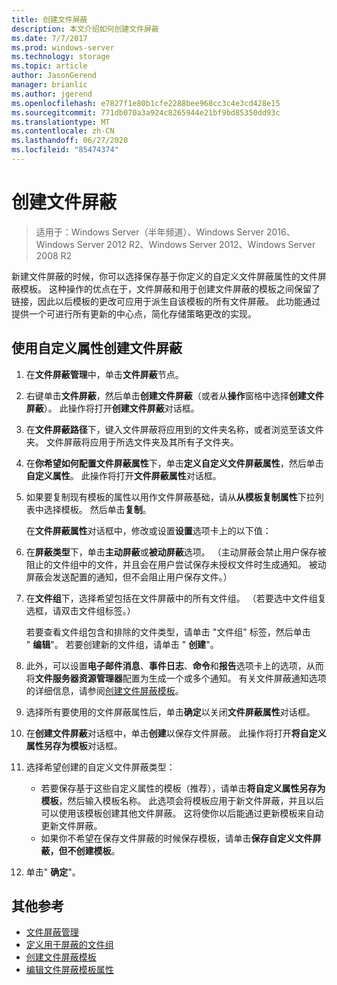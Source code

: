 ```yaml
---
title: 创建文件屏蔽
description: 本文介绍如何创建文件屏蔽
ms.date: 7/7/2017
ms.prod: windows-server
ms.technology: storage
ms.topic: article
author: JasonGerend
manager: brianlic
ms.author: jgerend
ms.openlocfilehash: e7827f1e80b1cfe2288bee968cc3c4e3cd428e15
ms.sourcegitcommit: 771db070a3a924c8265944e21bf9bd85350dd93c
ms.translationtype: MT
ms.contentlocale: zh-CN
ms.lasthandoff: 06/27/2020
ms.locfileid: "85474374"
---
```

# <a name="create-a-file-screen"></a>创建文件屏蔽

> 适用于：Windows Server（半年频道）、Windows Server 2016、Windows Server 2012 R2、Windows Server 2012、Windows Server 2008 R2

新建文件屏蔽的时候，你可以选择保存基于你定义的自定义文件屏蔽属性的文件屏蔽模板。 这种操作的优点在于，文件屏蔽和用于创建文件屏蔽的模板之间保留了链接，因此以后模板的更改可应用于派生自该模板的所有文件屏蔽。 此功能通过提供一个可进行所有更新的中心点，简化存储策略更改的实现。

## <a name="to-create-a-file-screen-with-custom-properties"></a>使用自定义属性创建文件屏蔽

1.  在**文件屏蔽管理**中，单击**文件屏蔽**节点。

2.  右键单击**文件屏蔽**，然后单击**创建文件屏蔽**（或者从**操作**窗格中选择**创建文件屏蔽**）。 此操作将打开**创建文件屏蔽**对话框。

3.  在**文件屏蔽路径**下，键入文件屏蔽将应用到的文件夹名称，或者浏览至该文件夹。 文件屏蔽将应用于所选文件夹及其所有子文件夹。

4.  在**你希望如何配置文件屏蔽属性**下，单击**定义自定义文件屏蔽属性**，然后单击**自定义属性**。 此操作将打开**文件屏蔽属性**对话框。

5.  如果要复制现有模板的属性以用作文件屏蔽基础，请从**从模板复制属性**下拉列表中选择模板。 然后单击**复制**。

    在**文件屏蔽属性**对话框中，修改或设置**设置**选项卡上的以下值：

6.  在**屏蔽类型**下，单击**主动屏蔽**或**被动屏蔽**选项。 （主动屏蔽会禁止用户保存被阻止的文件组中的文件，并且会在用户尝试保存未授权文件时生成通知。 被动屏蔽会发送配置的通知，但不会阻止用户保存文件。）

7.  在**文件组**下，选择希望包括在文件屏蔽中的所有文件组。 （若要选中文件组复选框，请双击文件组标签。）

    若要查看文件组包含和排除的文件类型，请单击 "文件组" 标签，然后单击 " **编辑**"。 若要创建新的文件组，请单击 " **创建**"。

8.  此外，可以设置**电子邮件消息**、**事件日志**、**命令**和**报告**选项卡上的选项，从而将**文件服务器资源管理器**配置为生成一个或多个通知。 有关文件屏蔽通知选项的详细信息，请参阅[创建文件屏蔽模板](create-file-screen-template.md)。

9.  选择所有要使用的文件屏蔽属性后，单击**确定**以关闭**文件屏蔽属性**对话框。

10. 在**创建文件屏蔽**对话框中，单击**创建**以保存文件屏蔽。 此操作将打开**将自定义属性另存为模板**对话框。

11. 选择希望创建的自定义文件屏蔽类型：

    -   若要保存基于这些自定义属性的模板（推荐），请单击**将自定义属性另存为模板**，然后输入模板名称。 此选项会将模板应用于新文件屏蔽，并且以后可以使用该模板创建其他文件屏蔽。 这将使你以后能通过更新模板来自动更新文件屏蔽。
    -   如果你不希望在保存文件屏蔽的时候保存模板，请单击**保存自定义文件屏蔽，但不创建模板**。

12. 单击" **确定**"。

## <a name="additional-references"></a>其他参考

-   [文件屏蔽管理](file-screening-management.md)
-   [定义用于屏蔽的文件组](define-file-groups-for-screening.md)
-   [创建文件屏蔽模板](create-file-screen-template.md)
-   [编辑文件屏蔽模板属性](edit-file-screen-template-properties.md)


